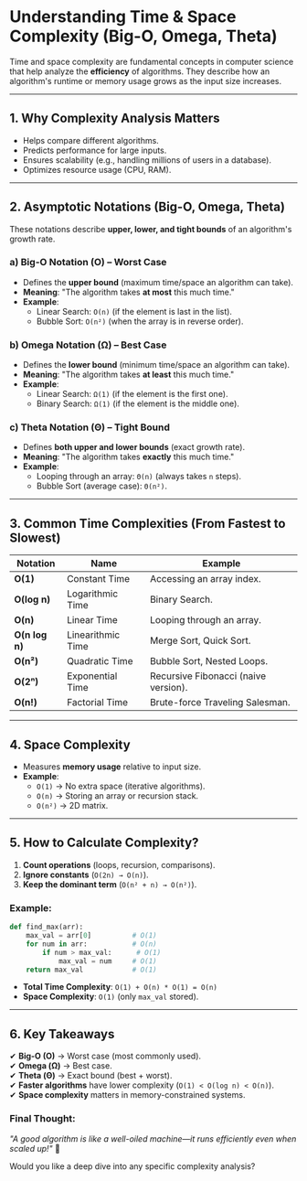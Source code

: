 # **Understanding Time & Space Complexity (Big-O, Omega, Theta)**

Time and space complexity are fundamental concepts in computer science that help analyze the **efficiency** of algorithms. They describe how an algorithm's runtime or memory usage grows as the input size increases.

---

## **1. Why Complexity Analysis Matters**
- Helps compare different algorithms.
- Predicts performance for large inputs.
- Ensures scalability (e.g., handling millions of users in a database).
- Optimizes resource usage (CPU, RAM).

---

## **2. Asymptotic Notations (Big-O, Omega, Theta)**
These notations describe **upper, lower, and tight bounds** of an algorithm's growth rate.

### **a) Big-O Notation (O) – Worst Case**
- Defines the **upper bound** (maximum time/space an algorithm can take).
- **Meaning**: "The algorithm takes **at most** this much time."
- **Example**:  
  - Linear Search: `O(n)` (if the element is last in the list).  
  - Bubble Sort: `O(n²)` (when the array is in reverse order).  

### **b) Omega Notation (Ω) – Best Case**
- Defines the **lower bound** (minimum time/space an algorithm can take).
- **Meaning**: "The algorithm takes **at least** this much time."
- **Example**:  
  - Linear Search: `Ω(1)` (if the element is the first one).  
  - Binary Search: `Ω(1)` (if the element is the middle one).  

### **c) Theta Notation (Θ) – Tight Bound**
- Defines **both upper and lower bounds** (exact growth rate).
- **Meaning**: "The algorithm takes **exactly** this much time."
- **Example**:  
  - Looping through an array: `Θ(n)` (always takes `n` steps).  
  - Bubble Sort (average case): `Θ(n²)`.  

---

## **3. Common Time Complexities (From Fastest to Slowest)**
| **Notation** | **Name**          | **Example**                          |
|--------------|-------------------|--------------------------------------|
| **O(1)**     | Constant Time     | Accessing an array index.            |
| **O(log n)** | Logarithmic Time  | Binary Search.                       |
| **O(n)**     | Linear Time       | Looping through an array.            |
| **O(n log n)**| Linearithmic Time| Merge Sort, Quick Sort.              |
| **O(n²)**    | Quadratic Time    | Bubble Sort, Nested Loops.           |
| **O(2ⁿ)**    | Exponential Time  | Recursive Fibonacci (naive version). |
| **O(n!)**    | Factorial Time    | Brute-force Traveling Salesman.      |

---

## **4. Space Complexity**
- Measures **memory usage** relative to input size.
- **Example**:  
  - `O(1)` → No extra space (iterative algorithms).  
  - `O(n)` → Storing an array or recursion stack.  
  - `O(n²)` → 2D matrix.  

---

## **5. How to Calculate Complexity?**
1. **Count operations** (loops, recursion, comparisons).
2. **Ignore constants** (`O(2n) → O(n)`).
3. **Keep the dominant term** (`O(n² + n) → O(n²)`).

### **Example:**
```python
def find_max(arr):
    max_val = arr[0]          # O(1)
    for num in arr:           # O(n)
        if num > max_val:      # O(1)
            max_val = num     # O(1)
    return max_val            # O(1)
```
- **Total Time Complexity**: `O(1) + O(n) * O(1) = O(n)`  
- **Space Complexity**: `O(1)` (only `max_val` stored).  

---

## **6. Key Takeaways**
✔ **Big-O (O)** → Worst case (most commonly used).  
✔ **Omega (Ω)** → Best case.  
✔ **Theta (Θ)** → Exact bound (best + worst).  
✔ **Faster algorithms** have lower complexity (`O(1) < O(log n) < O(n)`).  
✔ **Space complexity** matters in memory-constrained systems.  

### **Final Thought:**  
*"A good algorithm is like a well-oiled machine—it runs efficiently even when scaled up!"* 🚀  

Would you like a deep dive into any specific complexity analysis?